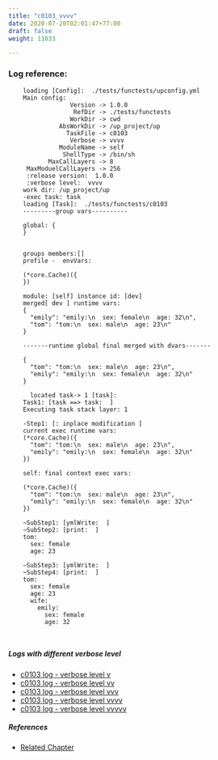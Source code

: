 ```yaml
---
title: "c0103_vvvv"
date: 2020-07-20T02:01:47+77:00
draft: false
weight: 11033

---
```


### Log reference: <no value>

```
    loading [Config]:  ./tests/functests/upconfig.yml
    Main config:
                 Version -> 1.0.0
                  RefDir -> ./tests/functests
                 WorkDir -> cwd
              AbsWorkDir -> /up_project/up
                TaskFile -> c0103
                 Verbose -> vvvv
              ModuleName -> self
               ShellType -> /bin/sh
           MaxCallLayers -> 8
     MaxModuelCallLayers -> 256
     :release version:  1.0.0
     :verbose level:  vvvv
    work dir: /up_project/up
    -exec task: task
    loading [Task]:  ./tests/functests/c0103
    ---------group vars----------
    
    global: {
    }
    
    
    groups members:[]
    profile -  envVars:
    
    (*core.Cache)({
    })
    
    module: [self] instance id: [dev]
    merged[ dev ] runtime vars:
    {
      "emily": "emily:\n  sex: female\n  age: 32\n",
      "tom": "tom:\n  sex: male\n  age: 23\n"
    }
    
    -------runtime global final merged with dvars-------
    
    {
      "tom": "tom:\n  sex: male\n  age: 23\n",
      "emily": "emily:\n  sex: female\n  age: 32\n"
    }
    
      located task-> 1 [task]: 
    Task1: [task ==> task:  ]
    Executing task stack layer: 1
    
    -Step1: [: inplace modification ]
    current exec runtime vars:
    (*core.Cache)({
      "tom": "tom:\n  sex: male\n  age: 23\n",
      "emily": "emily:\n  sex: female\n  age: 32\n"
    })
    
    self: final context exec vars:
    
    (*core.Cache)({
      "tom": "tom:\n  sex: male\n  age: 23\n",
      "emily": "emily:\n  sex: female\n  age: 32\n"
    })
    
    ~SubStep1: [ymlWrite:  ]
    ~SubStep2: [print:  ]
    tom:
      sex: female
      age: 23
    
    ~SubStep3: [ymlWrite:  ]
    ~SubStep4: [print:  ]
    tom:
      sex: female
      age: 23
      wife:
        emily:
          sex: female
          age: 32
    
    
```

##### Logs with different verbose level
* [c0103 log - verbose level v](../../logs/c0103_v)
* [c0103 log - verbose level vv](../../logs/c0103_vv)
* [c0103 log - verbose level vvv](../../logs/c0103_vvv)
* [c0103 log - verbose level vvvv](../../logs/c0103_vvvv)
* [c0103 log - verbose level vvvvv](../../logs/c0103_vvvvv)

##### References
* [Related Chapter](../../cmd-func/c0103)
